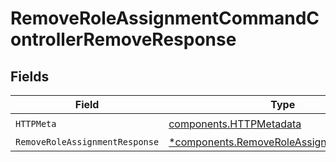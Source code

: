 # RemoveRoleAssignmentCommandControllerRemoveResponse


## Fields

| Field                                                                                               | Type                                                                                                | Required                                                                                            | Description                                                                                         |
| --------------------------------------------------------------------------------------------------- | --------------------------------------------------------------------------------------------------- | --------------------------------------------------------------------------------------------------- | --------------------------------------------------------------------------------------------------- |
| `HTTPMeta`                                                                                          | [components.HTTPMetadata](../../models/components/httpmetadata.md)                                  | :heavy_check_mark:                                                                                  | N/A                                                                                                 |
| `RemoveRoleAssignmentResponse`                                                                      | [*components.RemoveRoleAssignmentResponse](../../models/components/removeroleassignmentresponse.md) | :heavy_minus_sign:                                                                                  | N/A                                                                                                 |